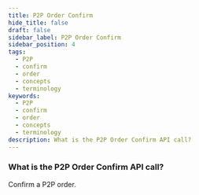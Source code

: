 ```yaml
---
title: P2P Order Confirm
hide_title: false
draft: false
sidebar_label: P2P Order Confirm
sidebar_position: 4
tags:
  - P2P
  - confirm
  - order
  - concepts
  - terminology
keywords:
  - P2P
  - confirm
  - order
  - concepts
  - terminology
description: What is the P2P Order Confirm API call?
---
```


### What is the P2P Order Confirm API call?

Confirm a P2P order.
